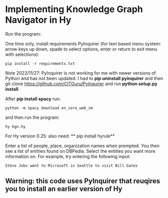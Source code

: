 # Implementing Knowledge Graph Navigator in Hy

Run the program:

One time only, install requirements PyInquirer (for text based menu system: arrow keys up down, spade to select options, enter or return to exit menu with selections):

    pip install -r requirements.txt

Note 2022/11/27: PyInquirer is not working for me with newer versions of Python and has not been updated. I had to **pip uninstall pyinquirer** and then git clone https://github.com/CITGuru/PyInquirer and run **python setup.py install**.

After **pip install spacy** run:

    python -m spacy download en_core_web_sm

and then run the program:

    hy kgn.hy

For Hy version 0.25: also need: ** pip install hyrule**

Enter a list of people, place, organization names when prompted. You then see a list of entities found on DBPedia. Select the entities you want more information on. For example, try entering the following input:

    Steve Jobs went to Microsoft in Seattle to visit Bill Gates

## Warning: this code uses PyInquirer that reuqires you to install an earlier version of Hy


